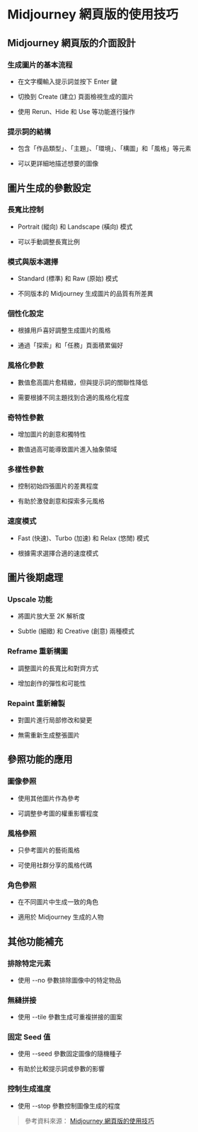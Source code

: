 # Midjourney 網頁版的使用技巧

## Midjourney 網頁版的介面設計

### 生成圖片的基本流程

- 在文字欄輸入提示詞並按下 Enter 鍵

- 切換到 Create (建立) 頁面檢視生成的圖片

- 使用 Rerun、Hide 和 Use 等功能進行操作

### 提示詞的結構

- 包含「作品類型」、「主題」、「環境」、「構圖」和「風格」等元素

- 可以更詳細地描述想要的圖像

## 圖片生成的參數設定

### 長寬比控制

- Portrait (縱向) 和 Landscape (橫向) 模式

- 可以手動調整長寬比例

### 模式與版本選擇

- Standard (標準) 和 Raw (原始) 模式

- 不同版本的 Midjourney 生成圖片的品質有所差異

### 個性化設定

- 根據用戶喜好調整生成圖片的風格

- 通過「探索」和「任務」頁面積累偏好

### 風格化參數

- 數值愈高圖片愈精緻，但與提示詞的關聯性降低

- 需要根據不同主題找到合適的風格化程度

### 奇特性參數

- 增加圖片的創意和獨特性

- 數值過高可能導致圖片進入抽象領域

### 多樣性參數

- 控制初始四張圖片的差異程度

- 有助於激發創意和探索多元風格

### 速度模式

- Fast (快速)、Turbo (加速) 和 Relax (悠閒) 模式

- 根據需求選擇合適的速度模式

## 圖片後期處理

### Upscale 功能

- 將圖片放大至 2K 解析度

- Subtle (細緻) 和 Creative (創意) 兩種模式

### Reframe 重新構圖

- 調整圖片的長寬比和對齊方式

- 增加創作的彈性和可能性

### Repaint 重新繪製

- 對圖片進行局部修改和變更

- 無需重新生成整張圖片

## 參照功能的應用

### 圖像參照

- 使用其他圖片作為參考

- 可調整參考圖的權重影響程度

### 風格參照

- 只參考圖片的藝術風格

- 可使用社群分享的風格代碼

### 角色參照

- 在不同圖片中生成一致的角色

- 適用於 Midjourney 生成的人物

## 其他功能補充

### 排除特定元素

- 使用 --no 參數排除圖像中的特定物品

### 無縫拼接

- 使用 --tile 參數生成可重複拼接的圖案

### 固定 Seed 值

- 使用 --seed 參數固定圖像的隨機種子

- 有助於比較提示詞或參數的影響

### 控制生成進度

- 使用 --stop 參數控制圖像生成的程度

> 參考資料來源： [Midjourney 網頁版的使用技巧](https://www.youtube.com/watch?v=uxYxQmyw3Ys)
